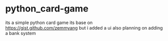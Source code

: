 # python_card-game
its a simple python card game its base on https://gist.github.com/zemmyang but i added a ui also planning on adding a bank system  
